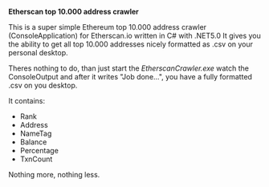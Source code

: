 **Etherscan top 10.000 address crawler**

This is a super simple Ethereum top 10.000 address crawler (ConsoleApplication) for Etherscan.io written in C# with .NET5.0
It gives you the ability to get all top 10.000 addresses nicely formatted as .csv on your personal desktop.

Theres nothing to do, than just start the *EtherscanCrawler.exe* watch the ConsoleOutput and after it writes "Job done...", you have a fully formatted .csv on you desktop.

It contains: 
-  Rank
- Address
- NameTag
- Balance
- Percentage
- TxnCount


Nothing more, nothing less.